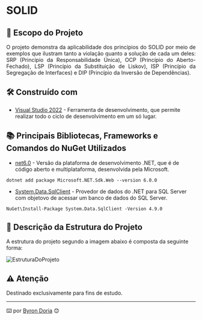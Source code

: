 # SOLID

## 📝️ Escopo do Projeto

<p align="justify"> 
O projeto demonstra da aplicabilidade dos princípios do SOLID por meio de exemplos que ilustram tanto a violação quanto a solução de cada um deles: SRP (Princípio da Responsabilidade Única), OCP (Princípio do Aberto-Fechado), LSP (Princípio da Substituição de Liskov), ISP (Princípio da Segregação de Interfaces) e DIP (Princípio da Inversão de Dependências).
</p>

## 🛠️ Construído com

* [Visual Studio 2022](https://learn.microsoft.com/pt-br/visualstudio/windows/?view=vs-2022) - Ferramenta de desenvolvimento, que permite realizar todo o ciclo de desenvolvimento em um só lugar.
  
## 📚 Principais Bibliotecas, Frameworks e Comandos do NuGet Utilizados

* [net6.0](https://learn.microsoft.com/pt-br/dotnet/core/whats-new/dotnet-6) - Versão da plataforma de desenvolvimento .NET, que é de código aberto e multiplataforma, desenvolvida pela Microsoft.

```
dotnet add package Microsoft.NET.Sdk.Web --version 6.0.0
```

* [System.Data.SqlClient](https://learn.microsoft.com/pt-br/dotnet/api/system.data.sqlclient?view=windowsdesktop-9.0) - Provedor de dados do .NET para SQL Server com objetovo de acessar um banco de dados do SQL Server.

```
NuGet\Install-Package System.Data.SqlClient -Version 4.9.0
```

## 🚧 Descrição da Estrutura do Projeto

A estrutura do projeto segundo a imagem abaixo é composta da seguinte forma:

![EstruturaDoProjeto](screenshots/estrutura.png)


## ⚠️ Atenção

Destinado exclusivamente para fins de estudo.

---
⌨️ por [Byron Doria](https://github.com/brsdoria) 😊
